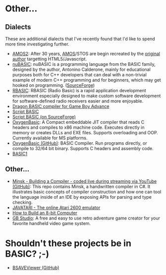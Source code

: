# Other...

## Dialects

These are additional dialects that I've recently found that I'd like to spend more time investigating further.

- [AMOS2](http://amos2.tech/en-us/): After 30 years, [AMOS](https://en.wikipedia.org/wiki/AMOS_%28programming_language%29)/STOS are begin recreated by the [original author](http://storyofamos.blogspot.com/) targetting HTML5/Javascript.
- [nuBASIC](https://www.nubasic.eu): nuBASIC is a programming language from the BASIC family, designed by the author, Antonino Calderone, mainly for educational purposes both for C++ developers that can deal with a non-trivial example of modern C++ programming and for beginners, which may get hooked on programming. ([SourceForge](https://sourceforge.net/projects/nubasic/))
- [RBASIC](http://www.rbasic.com/): RBASIC (Radio Basic) is a rapid application development environment especially designed to make custom software development for software-defined radio receivers easier and more enjoyable. 
- [Dragon BASIC compiler for Game Boy Advance](https://github.com/uli/dragonbasic)
- [Script BASIC](https://www.scriptbasic.org/)
- [Script BASIC (on SourceForge)](https://sourceforge.net/projects/scriptbasic/)
- [OxygenBasic](https://www.oxygenbasic.org/): A Compact embeddable JIT compiler that reads C headers and compiles to x86 machine code. Executes directly in memory or creates DLLs and EXE files. Supports overloading and OOP. Currently available for MS platforms. 
- [OxygenBasic (GitHub)](https://github.com/Charles-Pegge/OxygenBasic): BASIC Compiler. Run programs directly, or compile to 32/64 bit binary.  Supports C headers and assembly code.
- [BASIC1](http://www.sydneysmith.com/wordpress/basic1/?fbclid=IwAR3ZQ-9yryCDGDKrC4pQWdZBB8oNKw-DN6U6xB9zMXgKFk8V6_s7sb2mPcU)

## Other...

- [Minsk - Building a Compiler - coded live during streaming via YouTube (GitHub)](https://github.com/terrajobst/minsk): This repo contains Minsk, a handwritten compiler in C#. It illustrates basic concepts of compiler construction and how one can tool the language inside of an IDE by exposing APIs for parsing and type checking. 
- [JAVATARI - The online Atari 2600 emulator](http://javatari.org/)
- [How to Build an 8-bit Computer](https://www.instructables.com/id/How-to-Build-an-8-Bit-Computer/)
- [GB Studio](https://www.gbstudio.dev/): A free and easy to use retro adventure game creator for your favorite handheld video game system.

# Shouldn't these projects be in BASIC? ;-)

- [BSAVEViewer (GitHub)](https://github.com/ChainedLupine/BSAVEViewer)
